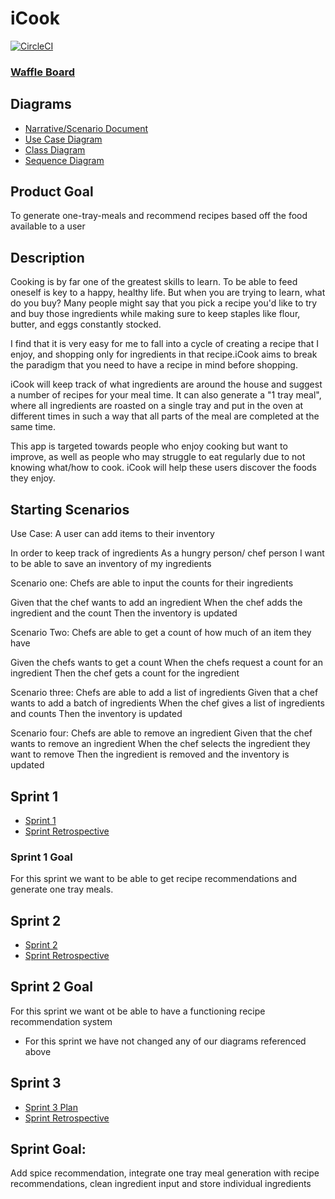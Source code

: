 # iCook

[![CircleCI](https://circleci.com/gh/tclerico/iCook/tree/master.svg?style=svg)](https://circleci.com/gh/tclerico/iCook/tree/master)

### [Waffle Board](https://waffle.io/tclerico/iCook)

## Diagrams
* [Narrative/Scenario Document](https://docs.google.com/document/d/1HJ5ZsFQmdsHKm9AtFVYwepTwJpKF7xUP3W8LC2srMwQ/edit?usp=sharing)
* [Use Case Diagram](https://drive.google.com/file/d/1LZBEcqS1bdyG6T2xV3ET5O-zk6aS5TkT/view?usp=sharing)
* [Class Diagram](https://drive.google.com/file/d/1xZrD_i0tI43p2xnsMDsNeT6hNzWfNDYk/view?usp=sharing)
* [Sequence Diagram](https://drive.google.com/open?id=1xxWUaln-3PHPR8UdziEnuUuOg_W2Z2Jf)

## Product Goal
To generate one-tray-meals and recommend recipes based off the food available to a user

## Description

Cooking is by far one of the greatest skills to learn. To be able to feed oneself is key to a happy, healthy life. But when you are trying to learn, what do you buy? Many people might say that you pick a recipe you'd like to try and buy those ingredients while making sure to keep staples like flour, butter, and eggs constantly stocked.

I find that it is very easy for me to fall into a cycle of creating a recipe that I enjoy, and shopping only for ingredients in that recipe.iCook aims to break the paradigm that you need to have a recipe in mind before shopping.

iCook will keep track of what ingredients are around the house and suggest a number of recipes for your meal time. It can also generate a "1 tray meal", where all ingredients are roasted on a single tray and put in the oven at different times in such a way that all parts of the meal
are completed at the same time.

This app is targeted towards people who enjoy cooking but want to improve, as well as people who may struggle to eat regularly due to not knowing what/how to cook.
iCook will help these users discover the foods they enjoy.

## Starting Scenarios
Use Case: A user can add items to their inventory

In order to keep track of ingredients
As a hungry person/ chef person 
I want to be able to save an inventory of my ingredients 

Scenario one: 
Chefs are able to input the counts for their ingredients 

Given that the chef wants to add an ingredient 
When the chef adds the ingredient and the count 
Then the inventory  is updated 
 
Scenario Two:
Chefs  are able to get a count of how much of an item they have 

Given the chefs wants to get a count
When the chefs request a count for an ingredient
Then the chef gets a count for the ingredient

Scenario three: 
Chefs are able to add a list of ingredients
Given that a chef wants to add a batch of ingredients 
When the chef gives a list of ingredients and counts 
Then the inventory is updated  

Scenario four: 
Chefs are able to remove an ingredient 
Given that the chef wants to remove an ingredient 
When the chef selects the ingredient they want to remove 
Then the ingredient is removed and the inventory is updated 

## Sprint 1
* [Sprint 1](https://docs.google.com/document/d/1BgBDH61LPW8zyBY26ZLSlV9bLEMI4AgiOrCQbYHnaks/edit)
* [Sprint Retrospective](https://docs.google.com/document/d/1E8aQNVnv946KjcbIMXgus86zHKYQ0D7FuiyDIvDuCmA/edit)
### Sprint 1 Goal
For this sprint we want to be able to get recipe recommendations and generate one tray meals.

## Sprint 2
* [Sprint 2](https://docs.google.com/document/d/1r69Gim_mgdh44o-r6r2CxbkstrYWhEchlQFOorf55bk/edit)
* [Sprint Retrospective](https://docs.google.com/document/d/1yEUJ3Je4MHimGxjw-9Ty3AzYqu-7nwyMZtWYNjw2igQ/edit)
## Sprint 2 Goal
For this sprint we want ot be able to have a functioning recipe recommendation system

* For this sprint we have not changed any of our diagrams referenced above


## Sprint 3
* [Sprint 3 Plan](https://docs.google.com/document/d/1whyUM_P2oEDlDSrURuRbPjoOZb4azPSONjRh9_nleJQ/edit?usp=sharing)
* [Sprint Retrospective](https://docs.google.com/document/d/1pMyviwwKy2_TZW_EsBCXNhRxiS-vNVIej1u8N0pmh4A/edit)
## Sprint Goal:
Add spice recommendation, integrate one tray meal generation with recipe recommendations, clean ingredient input and store individual ingredients

